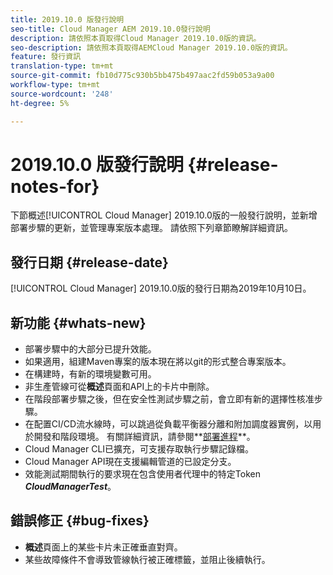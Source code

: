 ```yaml
---
title: 2019.10.0 版發行說明
seo-title: Cloud Manager AEM 2019.10.0發行說明
description: 請依照本頁取得Cloud Manager 2019.10.0版的資訊。
seo-description: 請依照本頁取得AEMCloud Manager 2019.10.0版的資訊。
feature: 發行資訊
translation-type: tm+mt
source-git-commit: fb10d775c930b5bb475b497aac2fd59b053a9a00
workflow-type: tm+mt
source-wordcount: '248'
ht-degree: 5%

---
```


# 2019.10.0 版發行說明 {#release-notes-for}

下節概述[!UICONTROL Cloud Manager] 2019.10.0版的一般發行說明，並新增部署步驟的更新，並管理專案版本處理。
請依照下列章節瞭解詳細資訊。

## 發行日期 {#release-date}

[!UICONTROL Cloud Manager] 2019.10.0版的發行日期為2019年10月10日。

## 新功能 {#whats-new}

* 部署步驟中的大部分已提升效能。
* 如果適用，組建Maven專案的版本現在將以git的形式整合專案版本。
* 在構建時，有新的環境變數可用。
* 非生產管線可從&#x200B;**概述**&#x200B;頁面和API上的卡片中刪除。
* 在階段部署步驟之後，但在安全性測試步驟之前，會立即有新的選擇性核准步驟。
* 在配置CI/CD流水線時，可以跳過從負載平衡器分離和附加調度器實例，以用於開發和階段環境。
有關詳細資訊，請參閱**[部署進程](deploying-code.md#deployment-process)**。
* Cloud Manager CLI已擴充，可支援存取執行步驟記錄檔。
* Cloud Manager API現在支援編輯管道的已設定分支。
* 效能測試期間執行的要求現在包含使用者代理中的特定Token ***CloudManagerTest***。

## 錯誤修正 {#bug-fixes}

* **概述**&#x200B;頁面上的某些卡片未正確垂直對齊。
* 某些故障條件不會導致管線執行被正確標籤，並阻止後續執行。
